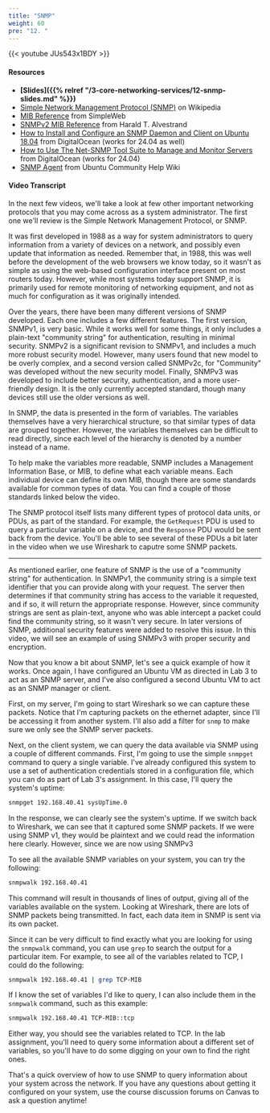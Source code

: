 ```yaml
---
title: "SNMP"
weight: 60
pre: "12. "
---
```


{{< youtube JUs543x1BDY >}}

<!-- 1y5_IR54yb4 -->

#### Resources

* **[Slides]({{% relref "/3-core-networking-services/12-snmp-slides.md"  %}})**
* [Simple Network Management Protocol (SNMP)](https://en.wikipedia.org/wiki/Simple_Network_Management_Protocol) on Wikipedia
* [MIB Reference](http://www.simpleweb.org/ietf/mibs/) from SimpleWeb
* [SNMPv2 MIB Reference](https://www.alvestrand.no/objectid/1.3.6.1.2.1.html) from Harald T. Alvestrand
* [How to Install and Configure an SNMP Daemon and Client on Ubuntu 18.04](https://www.digitalocean.com/community/tutorials/how-to-install-and-configure-an-snmp-daemon-and-client-on-ubuntu-18-04) from DigitalOcean (works for 24.04 as well)
* [How to Use The Net-SNMP Tool Suite to Manage and Monitor Servers](https://www.digitalocean.com/community/tutorials/how-to-use-the-net-snmp-tool-suite-to-manage-and-monitor-servers) from DigitalOcean (works for 24.04)
* [SNMP Agent](https://help.ubuntu.com/community/SNMPAgent) from Ubuntu Community Help Wiki

#### Video Transcript

In the next few videos, we'll take a look at few other important networking protocols that you may come across as a system administrator. The first one we'll review is the Simple Network Management Protocol, or SNMP.

It was first developed in 1988 as a way for system administrators to query information from a variety of devices on a network, and possibly even update that information as needed. Remember that, in 1988, this was well before the development of the web browsers we know today, so it wasn't as simple as using the web-based configuration interface present on most routers today. However, while most systems today support SNMP, it is primarily used for remote monitoring of networking equipment, and not as much for configuration as it was originally intended.

Over the years, there have been many different versions of SNMP developed. Each one includes a few different features. The first version, SNMPv1, is very basic. While it works well for some things, it only includes a plain-text "community string" for authentication, resulting in minimal security. SNMPv2 is a significant revision to SNMPv1, and includes a much more robust security model. However, many users found that new model to be overly complex, and a second version called SNMPv2c, for "Community" was developed without the new security model. Finally, SNMPv3 was developed to include better security, authentication, and a more user-friendly design. It is the only currently accepted standard, though many devices still use the older versions as well.

In SNMP, the data is presented in the form of variables. The variables themselves have a very hierarchical structure, so that similar types of data are grouped together. However, the variables themselves can be difficult to read directly, since each level of the hierarchy is denoted by a number instead of a name.

To help make the variables more readable, SNMP includes a Management Information Base, or MIB, to define what each variable means. Each individual device can define its own MIB, though there are some standards available for common types of data. You can find a couple of those standards linked below the video.

The SNMP protocol itself lists many different types of protocol data units, or PDUs, as part of the standard. For example, the `GetRequest` PDU is used to query a particular variable on a device, and the `Response` PDU would be sent back from the device. You'll be able to see several of these PDUs a bit later in the video when we use Wireshark to caputre some SNMP packets.

---

As mentioned earlier, one feature of SNMP is the use of a "community string" for authentication. In SNMPv1, the community string is a simple text identifier that you can provide along with your request. The server then determines if that community string has access to the variable it requested, and if so, it will return the appropriate response. However, since community strings are sent as plain-text, anyone who was able intercept a packet could find the community string, so it wasn't very secure. In later versions of SNMP, additional security features were added to resolve this issue. In this video, we will see an example of using SNMPv3 with proper security and encryption. 

Now that you know a bit about SNMP, let's see a quick example of how it works. Once again, I have configured an Ubuntu VM as directed in Lab 3 to act as an SNMP server, and I've also configured a second Ubuntu VM to act as an SNMP manager or client.

First, on my server, I'm going to start Wireshark so we can capture these packets. Notice that I'm capturing packets on the ethernet adapter, since I'll be accessing it from another system. I'll also add a filter for `snmp` to make sure we only see the SNMP server packets.

Next, on the client system, we can query the data available via SNMP using a couple of different commands. First, I'm going to use the simple `snmpget` command to query a single variable. I've already configured this system to use a set of authentication credentials stored in a configuration file, which you can do as part of Lab 3's assignment. In this case, I'll query the system's uptime:

```bash
snmpget 192.168.40.41 sysUpTime.0
```

In the response, we can clearly see the system's uptime. If we switch back to Wireshark, we can see that it captured some SNMP packets. If we were using SNMP v1, they would be plaintext and we could read the information here clearly. However, since we are now using SNMPv3

To see all the available SNMP variables on your system, you can try the following:

```bash
snmpwalk 192.168.40.41
```

This command will result in thousands of lines of output, giving all of the variables available on the system. Looking at Wireshark, there are lots of SNMP packets being transmitted. In fact, each data item in SNMP is sent via its own packet. 

Since it can be very difficult to find exactly what you are looking for using the `snmpwalk` command, you can use `grep` to search the output for a particular item. For example, to see all of the variables related to TCP, I could do the following:

```bash
snmpwalk 192.168.40.41 | grep TCP-MIB
```

If I know the set of variables I'd like to query, I can also include them in the `snmpwalk` command, such as this example:

```bash
snmpwalk 192.168.40.41 TCP-MIB::tcp
```

Either way, you should see the variables related to TCP. In the lab assignment, you'll need to query some information about a different set of variables, so you'll have to do some digging on your own to find the right ones. 

That's a quick overview of how to use SNMP to query information about your system across the network. If you have any questions about getting it configured on your system, use the course discussion forums on Canvas to ask a question anytime!
